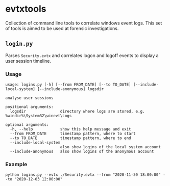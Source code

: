 # evtxtools

Collection of command line tools to correlate windows event logs. This set of tools is aimed to be used at forensic investigations.

## `login.py`

Parses `Security.evtx` and correlates logon and logoff events to display a user session timeline.

### Usage
```
usage: logins.py [-h] [--from FROM_DATE] [--to TO_DATE] [--include-local-system] [--include-anonymous] logsdir

analyse user sessions

positional arguments:
  logsdir               directory where logs are stored, e.g. %windir%\System32\winevt\Logs

optional arguments:
  -h, --help            show this help message and exit
  --from FROM_DATE      timestamp pattern, where to start
  --to TO_DATE          timestamp pattern, where to end
  --include-local-system
                        also show logins of the local system account
  --include-anonymous   also show logins of the anonymous account
```

### Example
```shell script
python logins.py --evtx ./Security.evtx --from "2020-11-30 18:00:00" --to "2020-12-03 12:00:00"
```
